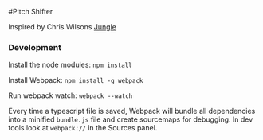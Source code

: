#Pitch Shifter

Inspired by Chris Wilsons [Jungle](https://github.com/cwilso/Audio-Input-Effects/blob/master/js/jungle.js)


### Development

Install the node modules:
`npm install`

Install Webpack:
`npm install -g webpack`

Run webpack watch:
`webpack --watch`

Every time a typescript file is saved, Webpack will bundle all dependencies into a minified `bundle.js` file and create sourcemaps for debugging. In dev tools look at `webpack://` in the Sources panel.
